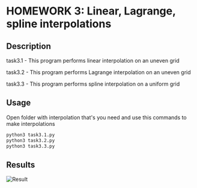 # HOMEWORK 3: Linear, Lagrange, spline interpolations

## Description

task3.1 - This program performs linear interpolation on an uneven grid

task3.2 - This program performs Lagrange interpolation on an uneven grid

task3.3 - This program performs spline interpolation on a uniform grid

## Usage

Open folder with interpolation that's you need and use this commands to make interpolations

```bash
python3 task3.1.py
python3 task3.2.py
python3 task3.3.py
```
## Results
![Result](./results.png "Results")
